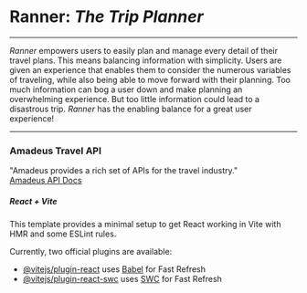 # Ranner: *The Trip Planner*

 ----

*Ranner* empowers users to easily plan and manage every detail of their travel plans. This means balancing information with simplicity. Users are given an experience that enables them to consider the numerous variables of traveling, while also being able to move forward with their planning. Too much information can bog a user down and make planning an overwhelming experience. But too little information could lead to a disastrous trip. *Ranner* has the enabling balance for a great user experience! 

---

### Amadeus Travel API

"Amadeus provides a rich set of APIs for the travel industry."   
[Amadeus API Docs](https://developers.amadeus.com/self-service/apis-docs)



##### React + Vite

This template provides a minimal setup to get React working in Vite with HMR and some ESLint rules.

Currently, two official plugins are available:

- [@vitejs/plugin-react](https://github.com/vitejs/vite-plugin-react/blob/main/packages/plugin-react/README.md) uses [Babel](https://babeljs.io/) for Fast Refresh
- [@vitejs/plugin-react-swc](https://github.com/vitejs/vite-plugin-react-swc) uses [SWC](https://swc.rs/) for Fast Refresh

